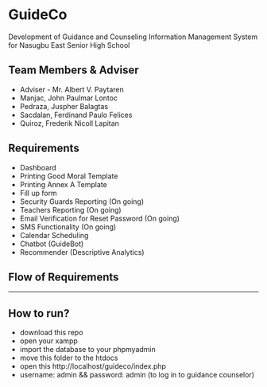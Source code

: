 # GuideCo 
Development of Guidance and Counseling Information Management System for Nasugbu East Senior High School
## Team Members & Adviser
- Adviser - Mr. Albert V. Paytaren
- Manjac, John Paulmar Lontoc
- Pedraza, Juspher Balagtas
- Sacdalan, Ferdinand Paulo Felices
- Quiroz, Frederik Nicoll Lapitan
## Requirements
- Dashboard
- Printing Good Moral Template
- Printing Annex A Template
- Fill up form
- Security Guards Reporting (On going)
- Teachers Reporting (On going)
- Email Verification for Reset Password (On going)
- SMS Functionality (On going)
- Calendar Scheduling
- Chatbot (GuideBot)
- Recommender (Descriptive Analytics)
## Flow of Requirements
---
## How to run?
- download this repo
- open your xampp
- import the database to your phpmyadmin
- move this folder to the htdocs
- open this http://localhost/guideco/index.php
- username: admin && password: admin (to log in to guidance counselor)
